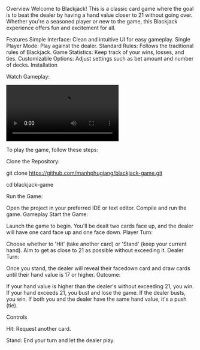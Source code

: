 Overview
Welcome to Blackjack! This is a classic card game where the goal is to beat the dealer by having a hand value closer to 21 without going over. Whether you're a seasoned player or new to the game, this Blackjack experience offers fun and excitement for all.


Features
Simple Interface: Clean and intuitive UI for easy gameplay.
Single Player Mode: Play against the dealer.
Standard Rules: Follows the traditional rules of Blackjack.
Game Statistics: Keep track of your wins, losses, and ties.
Customizable Options: Adjust settings such as bet amount and number of decks.
Installation


Watch Gameplay: 



![Video Title](https://github.com/manhphugiang/BlackjackGame/raw/27e69c98099e0190aa7c78af9d301b6668b31075/BlackjackStarter/Assets/blackjack-gameplay%20-%20Made%20with%20Clipchamp.mp4)


To play the game, follow these steps:

Clone the Repository:



git clone https://github.com/manhphugiang/blackjack-game.git

cd blackjack-game


Run the Game:

Open the project in your preferred IDE or text editor.
Compile and run the game.
Gameplay
Start the Game:

Launch the game to begin.
You'll be dealt two cards face up, and the dealer will have one card face up and one face down.
Player Turn:

Choose whether to 'Hit' (take another card) or 'Stand' (keep your current hand).
Aim to get as close to 21 as possible without exceeding it.
Dealer Turn:


Once you stand, the dealer will reveal their facedown card and draw cards until their hand value is 17 or higher.
Outcome:


If your hand value is higher than the dealer's without exceeding 21, you win.
If your hand exceeds 21, you bust and lose the game.
If the dealer busts, you win.
If both you and the dealer have the same hand value, it's a push (tie).


Controls


Hit: Request another card.


Stand: End your turn and let the dealer play.
